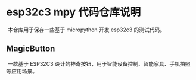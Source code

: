 # esp32c3 mpy 代码仓库说明

​    本仓库用于保存一些基于 micropython 开发 esp32c3 的测试代码。



## MagicButton 

​    一款基于 ESP32C3 设计的神奇按钮，用于智能设备控制、智能家具、手机拍照等应用场景。

